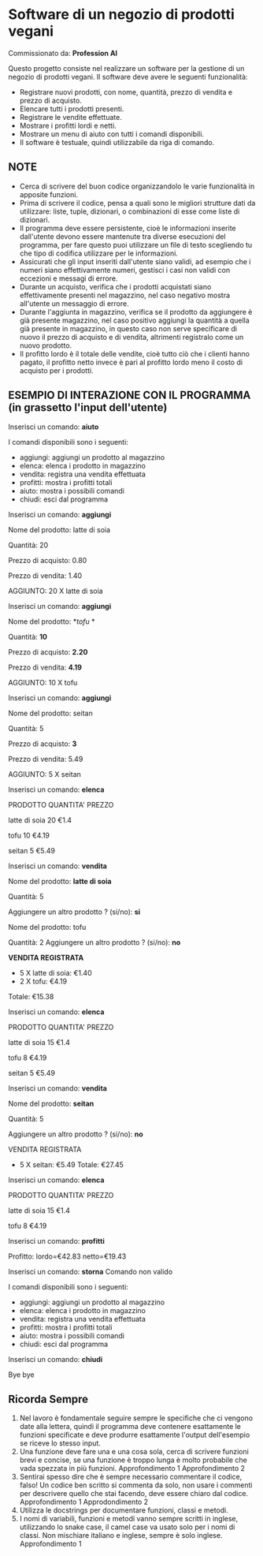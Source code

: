 # Software di un negozio di prodotti vegani
Commissionato da: **Profession AI**

Questo progetto consiste nel realizzare un software per la gestione di un negozio di prodotti vegani. Il software deve avere le seguenti funzionalità:

- Registrare nuovi prodotti, con nome, quantità, prezzo di vendita e prezzo di acquisto.
- Elencare tutti i prodotti presenti.
- Registrare le vendite effettuate.
- Mostrare i profitti lordi e netti.
- Mostrare un menu di aiuto con tutti i comandi disponibili.
- Il software è testuale, quindi utilizzabile da riga di comando.

## NOTE

- Cerca di scrivere del buon codice organizzandolo le varie funzionalità in apposite funzioni.
- Prima di scrivere il codice, pensa a quali sono le migliori strutture dati da utilizzare: liste, tuple, dizionari, o combinazioni di esse come liste di dizionari.
- Il programma deve essere persistente, cioè le informazioni inserite dall'utente devono essere mantenute tra diverse esecuzioni del programma, per fare questo puoi utilizzare un file di testo scegliendo tu che tipo di codifica utilizzare per le informazioni.
- Assicurati che gli input inseriti dall'utente siano validi, ad esempio che i numeri siano effettivamente numeri, gestisci i casi non validi con eccezioni e messagi di errore.
- Durante un acquisto, verifica che i prodotti acquistati siano effettivamente presenti nel magazzino, nel caso negativo mostra all'utente un messaggio di errore.
- Durante l'aggiunta in magazzino, verifica se il prodotto da aggiungere è già presente magazzino, nel caso positivo aggiungi la quantità a quella già presente in magazzino, in questo caso non serve specificare di nuovo il prezzo di acquisto e di vendita, altrimenti registralo come un nuovo prodotto.
- Il profitto lordo è il totale delle vendite, cioè tutto ciò che i clienti hanno pagato, il profitto netto invece è pari al profitto lordo meno il costo di acquisto per i prodotti.


## ESEMPIO DI INTERAZIONE CON IL PROGRAMMA (in grassetto l'input dell'utente)

Inserisci un comando: **aiuto** 

I comandi disponibili sono i seguenti:
- aggiungi: aggiungi un prodotto al magazzino
- elenca: elenca i prodotto in magazzino
- vendita: registra una vendita effettuata
- profitti: mostra i profitti totali
- aiuto: mostra i possibili comandi
- chiudi: esci dal programma
  
Inserisci un comando: **aggiungi**

Nome del prodotto: latte di soia

Quantità: 20

Prezzo di acquisto: 0.80

Prezzo di vendita: 1.40

AGGIUNTO: 20 X latte di soia


Inserisci un comando: **aggiungi**

Nome del prodotto: **tofu* *

Quantità: **10**

Prezzo di acquisto: **2.20**

Prezzo di vendita: **4.19**

AGGIUNTO: 10 X tofu

Inserisci un comando: **aggiungi**

Nome del prodotto: seitan

Quantità: 5

Prezzo di acquisto: **3**

Prezzo di vendita: 5.49

AGGIUNTO: 5 X seitan

Inserisci un comando: **elenca**

PRODOTTO QUANTITA' PREZZO

latte di soia 20 €1.4

tofu 10 €4.19

seitan 5 €5.49

Inserisci un comando: **vendita**

Nome del prodotto: **latte di soia**

Quantità: 5

Aggiungere un altro prodotto ? (si/no): **si**

Nome del prodotto: tofu

Quantità: 2
Aggiungere un altro prodotto ? (si/no): **no**

**VENDITA REGISTRATA**
- 5 X latte di soia: €1.40
- 2 X tofu: €4.19
  
Totale: €15.38


Inserisci un comando: **elenca**

PRODOTTO QUANTITA' PREZZO

latte di soia 15 €1.4

tofu 8 €4.19

seitan 5 €5.49

Inserisci un comando: **vendita**

Nome del prodotto: **seitan**

Quantità: 5

Aggiungere un altro prodotto ? (si/no): **no**

VENDITA REGISTRATA
- 5 X seitan: €5.49
Totale: €27.45


Inserisci un comando: **elenca**

PRODOTTO QUANTITA' PREZZO

latte di soia 15 €1.4

tofu 8 €4.19

Inserisci un comando: **profitti**

Profitto: lordo=€42.83 netto=€19.43

Inserisci un comando: **storna**
Comando non valido

I comandi disponibili sono i seguenti:
- aggiungi: aggiungi un prodotto al magazzino
- elenca: elenca i prodotto in magazzino
- vendita: registra una vendita effettuata
- profitti: mostra i profitti totali
- aiuto: mostra i possibili comandi
- chiudi: esci dal programma
  
Inserisci un comando: **chiudi**

Bye bye



## Ricorda Sempre
1. Nel lavoro è fondamentale seguire sempre le specifiche che ci vengono date alla lettera, quindi il programma deve contenere esattamente le funzioni specificate e deve produrre esattamente l'output dell'esempio se riceve lo stesso input.
2. Una funzione deve fare una e una cosa sola, cerca di scrivere funzioni brevi e concise, se una funzione è troppo lunga è molto probabile che vada spezzata in più funzioni. Approfondimento 1 Approfondimento 2
3. Sentirai spesso dire che è sempre necessario commentare il codice, falso! Un codice ben scritto si commenta da solo, non usare i commenti per descrivere quello che stai facendo, deve essere chiaro dal codice. Approfondimento 1 Approdondimento 2
4. Utilizza le docstrings per documentare funzioni, classi e metodi.
5. I nomi di variabili, funzioni e metodi vanno sempre scritti in inglese, utilizzando lo snake case, il camel case va usato solo per i nomi di classi. Non mischiare italiano e inglese, sempre è solo inglese. Approfondimento 1
